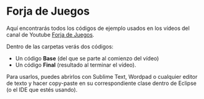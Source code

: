 Forja de Juegos
===============

Aquí encontrarás todos los códigos de ejemplo usados en los vídeos del canal de Youtube <a href="https://www.youtube.com/channel/UCZSBHIEgVxcB1_R6u6HgdtQ">Forja de Juegos</a>.

Dentro de las carpetas verás dos códigos: 
- Un código <b>Base</b> (del que se parte al comienzo del vídeo)
- Un código <b>Final</b> (resultado al terminar el vídeo). 

Para usarlos, puedes abrirlos con Sublime Text, Wordpad o cualquier editor de texto y hacer copy-paste en su correspondiente clase dentro de Eclipse (o el IDE que estés usando).

